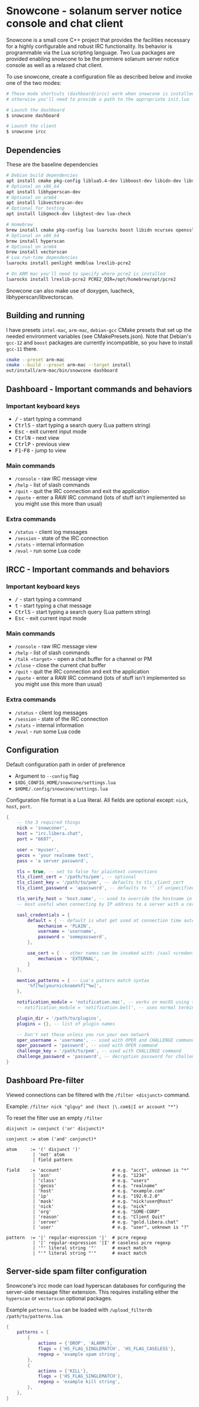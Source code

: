 # Snowcone - solanum server notice console and chat client

Snowcone is a small core C++ project that provides the facilities
necessary for a highly configurable and robust IRC functionality.
Its behavior is programmable via the Lua scripting language. Two
Lua packages are provided enabling snowcone to be the premiere
solanum server notice console as well as a relaxed chat client.

To use snowcone, create a configuration file as described below
and invoke one of the two modes:

```sh
# These mode shortcuts (dashboard/ircc) work when snowcone is installed
# otherwise you'll need to provide a path to the appropriate init.lua

# Launch the dashboard
$ snowcone dashboard

# Launch the client
$ snowcone ircc
```

## Dependencies

These are the baseline dependencies

```sh
# Debian build dependencies
apt install cmake pkg-config liblua5.4-dev libboost-dev libidn-dev libssl-dev libncurses-dev libgeoip-dev lua-mmdb lua-penlight lua-rex-pcre2-dev
# Optional on x86_64
apt install libhyperscan-dev
# Optional on arm64
apt install libvectorscan-dev
# Optional for testing
apt install libgmock-dev libgtest-dev lua-check

# Homebrew
brew install cmake pkg-config lua luarocks boost libidn ncurses openssl pcre2
# Optional on x86_64
brew install hyperscan
# Optional on arm64
brew install vectorscan
# Lua run-time dependencies
luarocks install penlight mmdblua lrexlib-pcre2

# On ARM mac you'll need to specify where pcre2 is installed
luarocks install lrexlib-pcre2 PCRE2_DIR=/opt/homebrew/opt/pcre2
```

Snowcone can also make use of doxygen, luacheck, libhyperscan/libvectorscan.

## Building and running

I have presets `intel-mac`, `arm-mac`, `debian-gcc` CMake presets that set
up the needed environment variables (see CMakePresets.json). Note that Debian's
`gcc-12` and `boost` packages are currently incompatible, so you have to
install `gcc-11` there.

```sh
cmake --preset arm-mac
cmake --build --preset arm-mac --target install
out/install/arm-mac/bin/snowcone dashboard
```

## Dashboard - Important commands and behaviors

### Important keyboard keys

* <kbd>/</kbd> - start typing a command
* <kbd>Ctrl</kbd><kbd>S</kbd> - start typing a search query (Lua pattern string)
* <kbd>Esc</kbd> - exit current input mode
* <kbd>Ctrl</kbd><kbd>N</kbd> - next view
* <kbd>Ctrl</kbd><kbd>P</kbd> - previous view
* <kbd>F1</kbd>-<kbd>F8</kbd> - jump to view

### Main commands

* `/console` - raw IRC message view
* `/help` - list of slash commands
* `/quit` - quit the IRC connection and exit the application
* `/quote` - enter a RAW IRC command (lots of stuff isn't implemented so you might use this more than usual)

### Extra commands

* `/status` - client log messages
* `/session` - state of the IRC connection
* `/stats` - internal information
* `/eval` - run some Lua code

## IRCC - Important commands and behaviors

### Important keyboard keys

* <kbd>/</kbd> - start typing a command
* <kbd>t</kbd> - start typing a chat message
* <kbd>Ctrl</kbd><kbd>S</kbd> - start typing a search query (Lua pattern string)
* <kbd>Esc</kbd> - exit current input mode

### Main commands

* `/console` - raw IRC message view
* `/help` - list of slash commands
* `/talk <target>` - open a chat buffer for a channel or PM
* `/close` - close the current chat buffer
* `/quit` - quit the IRC connection and exit the application
* `/quote` - enter a RAW IRC command (lots of stuff isn't implemented so you might use this more than usual)

### Extra commands

* `/status` - client log messages
* `/session` - state of the IRC connection
* `/stats` - internal information
* `/eval` - run some Lua code

## Configuration

Default configuration path in order of preference

* Argument to `--config` flag
* `$XDG_CONFIG_HOME/snowcone/settings.lua`
* `$HOME/.config/snowcone/settings.lua`

Configuration file format is a Lua literal. All fields are optional
except: `nick`, `host`, `port`.

```lua
{
    -- the 3 required things
    nick = 'snowconer',
    host = "irc.libera.chat",
    port = "6697",

    user = 'myuser',
    gecos = 'your realname text',
    pass = 'a server password',

    tls = true, -- set to false for plaintext connections
    tls_client_cert = '/path/to/pem', -- optional
    tls_client_key = '/path/to/pem', -- defaults to tls_client_cert
    tls_client_password = 'apassword', -- defaults to '' if unspecified

    tls_verify_host = 'host.name', -- used to override the hostname in the host key
    -- most useful when connecting by IP address to a server with a certificate

    sasl_credentials = {
        default = { -- default is what get used at connection time automatically
            mechanism = 'PLAIN',
            username = 'username',
            password = 'somepassword',
        },

        use_cert = { -- other names can be invoked with: /sasl <credential name>
            mechanism = 'EXTERNAL',
        }
    },

    mention_patterns = { -- Lua's pattern match syntax
        '%f[%w]yournickname%f[^%w]',
    },

    notification_module = 'notification.mac', -- works on macOS using terminal-notifier
    -- notification_module = 'notification.bell', -- uses normal terminal BELL character

    plugin_dir = '/path/to/plugins',
    plugins = {}, -- list of plugin names

    -- Don't set these unless you run your own network
    oper_username = 'username', -- used with OPER and CHALLENGE commands
    oper_password = 'password', -- used with OPER command
    challenge_key = '/path/to/pem', -- used with CHALLENGE command
    challenge_password = 'password', -- decryption password for challenge pem
}
```

## Dashboard Pre-filter

Viewed connections can be filtered with the `/filter <disjunct>` command.

Example: `/filter nick "glguy" and (host |\.com$|I or account "*")`

To reset the filter use an empty `/filter`

```
disjunct := conjunct ('or' disjunct)*

conjunct := atom ('and' conjunct)*

atom     := '(' disjunct ')'
          | 'not' atom
          | field pattern

field    := 'account'                   # e.g. "acct", unknown is "*"
          | 'asn'                       # e.g. "1234"
          | 'class'                     # e.g. "users"
          | 'gecos'                     # e.g. "realname"
          | 'host'                      # e.g. "example.com"
          | 'ip'                        # e.g. "192.0.2.0"
          | 'mask'                      # e.g. "nick!user@host"
          | 'nick'                      # e.g. "nick"
          | 'org'                       # e.g. "SOME-CORP"
          | 'reason'                    # e.g. "Client Quit"
          | 'server'                    # e.g. "gold.libera.chat"
          | 'user'                      # e.g. "user", unknown is "?"

pattern  := '|' regular-expression '|'  # pcre regexp
          | '|' regular-expression '|I' # caseless pcre regexp
          | '"' literal string '"'      # exact match
          | "'" literal string "'"      # exact match

```

## Server-side spam filter configuration

Snowcone's ircc mode can load hyperscan databases for configuring the
server-side message filter extension. This requires installing either
the `hyperscan` or `vectorscan` optional packages.

Example `patterns.lua` can be loaded with `/upload_filterdb /path/to/patterns.lua`.

```lua
{
    patterns = {
        {
            actions = {'DROP', 'ALARM'},
            flags = {'HS_FLAG_SINGLEMATCH', 'HS_FLAG_CASELESS'},
            regexp = 'example spam string',
        },
        {
            actions = {'KILL'},
            flags = {'HS_FLAG_SINGLEMATCH'},
            regexp = 'example kill string',
        },
    },
}
```
